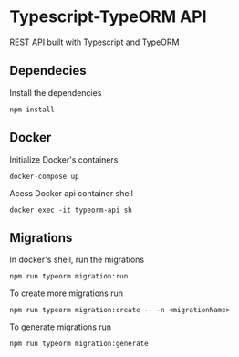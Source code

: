 # Typescript-TypeORM API
REST API built with Typescript and TypeORM 
## Dependecies
Install the dependencies
```
npm install
```
## Docker
Initialize Docker's containers
```
docker-compose up
```
Acess Docker api container shell
```
docker exec -it typeorm-api sh
```
## Migrations
In docker's shell, run the migrations
```
npm run typeorm migration:run
```
To create more migrations run
```
npm run typeorm migration:create -- -n <migrationName>
```
To generate migrations run
```
npm run typeorm migration:generate
```
